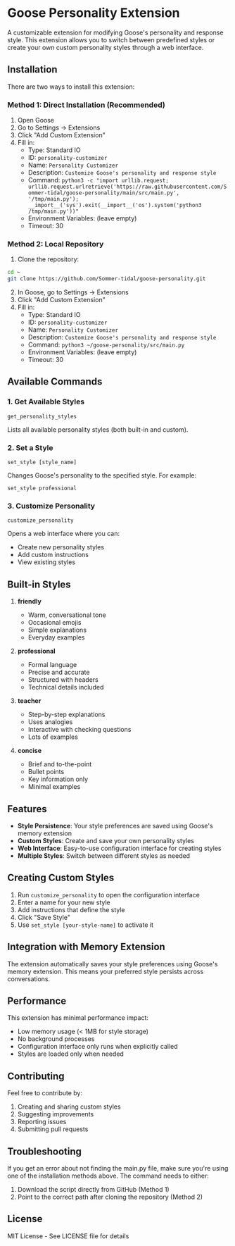 # Goose Personality Extension

A customizable extension for modifying Goose's personality and response style. This extension allows you to switch between predefined styles or create your own custom personality styles through a web interface.

## Installation

There are two ways to install this extension:

### Method 1: Direct Installation (Recommended)

1. Open Goose
2. Go to Settings → Extensions
3. Click "Add Custom Extension"
4. Fill in:
   - Type: Standard IO
   - ID: `personality-customizer`
   - Name: `Personality Customizer`
   - Description: `Customize Goose's personality and response style`
   - Command: `python3 -c "import urllib.request; urllib.request.urlretrieve('https://raw.githubusercontent.com/Sommer-tidal/goose-personality/main/src/main.py', '/tmp/main.py'); __import__('sys').exit(__import__('os').system('python3 /tmp/main.py'))"`
   - Environment Variables: (leave empty)
   - Timeout: 30

### Method 2: Local Repository

1. Clone the repository:
```bash
cd ~
git clone https://github.com/Sommer-tidal/goose-personality.git
```

2. In Goose, go to Settings → Extensions
3. Click "Add Custom Extension"
4. Fill in:
   - Type: Standard IO
   - ID: `personality-customizer`
   - Name: `Personality Customizer`
   - Description: `Customize Goose's personality and response style`
   - Command: `python3 ~/goose-personality/src/main.py`
   - Environment Variables: (leave empty)
   - Timeout: 30

## Available Commands

### 1. Get Available Styles
```
get_personality_styles
```
Lists all available personality styles (both built-in and custom).

### 2. Set a Style
```
set_style [style_name]
```
Changes Goose's personality to the specified style. For example:
```
set_style professional
```

### 3. Customize Personality
```
customize_personality
```
Opens a web interface where you can:
- Create new personality styles
- Add custom instructions
- View existing styles

## Built-in Styles

1. **friendly**
   - Warm, conversational tone
   - Occasional emojis
   - Simple explanations
   - Everyday examples

2. **professional**
   - Formal language
   - Precise and accurate
   - Structured with headers
   - Technical details included

3. **teacher**
   - Step-by-step explanations
   - Uses analogies
   - Interactive with checking questions
   - Lots of examples

4. **concise**
   - Brief and to-the-point
   - Bullet points
   - Key information only
   - Minimal examples

## Features

- **Style Persistence**: Your style preferences are saved using Goose's memory extension
- **Custom Styles**: Create and save your own personality styles
- **Web Interface**: Easy-to-use configuration interface for creating styles
- **Multiple Styles**: Switch between different styles as needed

## Creating Custom Styles

1. Run `customize_personality` to open the configuration interface
2. Enter a name for your new style
3. Add instructions that define the style
4. Click "Save Style"
5. Use `set_style [your-style-name]` to activate it

## Integration with Memory Extension

The extension automatically saves your style preferences using Goose's memory extension. This means your preferred style persists across conversations.

## Performance

This extension has minimal performance impact:
- Low memory usage (< 1MB for style storage)
- No background processes
- Configuration interface only runs when explicitly called
- Styles are loaded only when needed

## Contributing

Feel free to contribute by:
1. Creating and sharing custom styles
2. Suggesting improvements
3. Reporting issues
4. Submitting pull requests

## Troubleshooting

If you get an error about not finding the main.py file, make sure you're using one of the installation methods above. The command needs to either:
1. Download the script directly from GitHub (Method 1)
2. Point to the correct path after cloning the repository (Method 2)

## License

MIT License - See LICENSE file for details